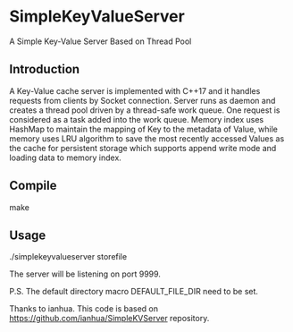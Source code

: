 # SimpleKeyValueServer
A Simple Key-Value Server Based on Thread Pool 

## Introduction
A Key-Value cache server is implemented with C++17 and it handles requests from clients by Socket connection. Server runs as daemon and creates a thread pool driven by a thread-safe work queue. One request is considered as a task added into the work queue. Memory index uses HashMap to maintain the mapping of Key to the metadata of Value, while memory uses LRU algorithm to save the most recently accessed Values as the cache for persistent storage which supports append write mode and loading data to memory index.

## Compile
make


## Usage
./simplekeyvalueserver storefile

The server will be listening on port 9999.

P.S. The default directory macro DEFAULT_FILE_DIR need to be set.


Thanks to ianhua. This code is based on https://github.com/ianhua/SimpleKVServer repository.
